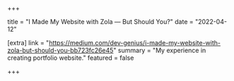 +++

title = "I Made My Website with Zola — But Should You?"
date = "2022-04-12"

[extra]
link = "https://medium.com/dev-genius/i-made-my-website-with-zola-but-should-you-bb723fc26e45"
summary = "My experience in creating portfolio website."
featured = false

+++

